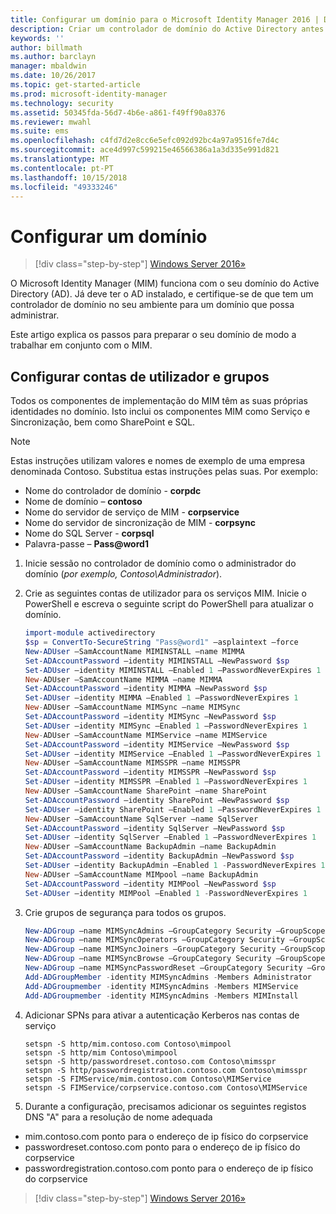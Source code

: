 ```yaml
---
title: Configurar um domínio para o Microsoft Identity Manager 2016 | Documentos da Microsoft
description: Criar um controlador de domínio do Active Directory antes de instalar o MIM 2016
keywords: ''
author: billmath
ms.author: barclayn
manager: mbaldwin
ms.date: 10/26/2017
ms.topic: get-started-article
ms.prod: microsoft-identity-manager
ms.technology: security
ms.assetid: 50345fda-56d7-4b6e-a861-f49ff90a8376
ms.reviewer: mwahl
ms.suite: ems
ms.openlocfilehash: c4fd7d2e8cc6e5efc092d92bc4a97a9516fe7d4c
ms.sourcegitcommit: ace4d997c599215e46566386a1a3d335e991d821
ms.translationtype: MT
ms.contentlocale: pt-PT
ms.lasthandoff: 10/15/2018
ms.locfileid: "49333246"
---
```

# <a name="set-up-a-domain"></a>Configurar um domínio

> [!div class="step-by-step"]
> [Windows Server 2016»](prepare-server-ws2016.md)

O Microsoft Identity Manager (MIM) funciona com o seu domínio do Active Directory (AD). Já deve ter o AD instalado, e certifique-se de que tem um controlador de domínio no seu ambiente para um domínio que possa administrar.

Este artigo explica os passos para preparar o seu domínio de modo a trabalhar em conjunto com o MIM.

## <a name="create-user-accounts-and-groups"></a>Configurar contas de utilizador e grupos

Todos os componentes de implementação do MIM têm as suas próprias identidades no domínio. Isto inclui os componentes MIM como Serviço e Sincronização, bem como SharePoint e SQL.

> [!NOTE]
> Estas instruções utilizam valores e nomes de exemplo de uma empresa denominada Contoso. Substitua estas instruções pelas suas. Por exemplo:
> - Nome do controlador de domínio - **corpdc**
> - Nome de domínio – **contoso**
> - Nome do servidor de serviço de MIM - **corpservice**
> - Nome do servidor de sincronização de MIM - **corpsync**
> - Nome do SQL Server - **corpsql**
> - Palavra-passe – <strong>Pass@word1</strong>

1. Inicie sessão no controlador de domínio como o administrador do domínio (*por exemplo, Contoso\Administrador*).

2. Crie as seguintes contas de utilizador para os serviços MIM. Inicie o PowerShell e escreva o seguinte script do PowerShell para atualizar o domínio.

    ```PowerShell
    import-module activedirectory
    $sp = ConvertTo-SecureString "Pass@word1" –asplaintext –force
    New-ADUser –SamAccountName MIMINSTALL –name MIMMA
    Set-ADAccountPassword –identity MIMINSTALL –NewPassword $sp
    Set-ADUser –identity MIMINSTALL –Enabled 1 –PasswordNeverExpires 1
    New-ADUser –SamAccountName MIMMA –name MIMMA
    Set-ADAccountPassword –identity MIMMA –NewPassword $sp
    Set-ADUser –identity MIMMA –Enabled 1 –PasswordNeverExpires 1
    New-ADUser –SamAccountName MIMSync –name MIMSync
    Set-ADAccountPassword –identity MIMSync –NewPassword $sp
    Set-ADUser –identity MIMSync –Enabled 1 –PasswordNeverExpires 1
    New-ADUser –SamAccountName MIMService –name MIMService
    Set-ADAccountPassword –identity MIMService –NewPassword $sp
    Set-ADUser –identity MIMService –Enabled 1 –PasswordNeverExpires 1
    New-ADUser –SamAccountName MIMSSPR –name MIMSSPR
    Set-ADAccountPassword –identity MIMSSPR –NewPassword $sp
    Set-ADUser –identity MIMSSPR –Enabled 1 –PasswordNeverExpires 1
    New-ADUser –SamAccountName SharePoint –name SharePoint
    Set-ADAccountPassword –identity SharePoint –NewPassword $sp
    Set-ADUser –identity SharePoint –Enabled 1 –PasswordNeverExpires 1
    New-ADUser –SamAccountName SqlServer –name SqlServer
    Set-ADAccountPassword –identity SqlServer –NewPassword $sp
    Set-ADUser –identity SqlServer –Enabled 1 –PasswordNeverExpires 1
    New-ADUser –SamAccountName BackupAdmin –name BackupAdmin
    Set-ADAccountPassword –identity BackupAdmin –NewPassword $sp
    Set-ADUser –identity BackupAdmin –Enabled 1 -PasswordNeverExpires 1
    New-ADUser –SamAccountName MIMpool –name BackupAdmin
    Set-ADAccountPassword –identity MIMPool –NewPassword $sp
    Set-ADUser –identity MIMPool –Enabled 1 -PasswordNeverExpires 1
    ```

3.  Crie grupos de segurança para todos os grupos.

    ```PowerShell
    New-ADGroup –name MIMSyncAdmins –GroupCategory Security –GroupScope Global –SamAccountName MIMSyncAdmins
    New-ADGroup –name MIMSyncOperators –GroupCategory Security –GroupScope Global –SamAccountName MIMSyncOperators
    New-ADGroup –name MIMSyncJoiners –GroupCategory Security –GroupScope Global –SamAccountName MIMSyncJoiners
    New-ADGroup –name MIMSyncBrowse –GroupCategory Security –GroupScope Global –SamAccountName MIMSyncBrowse
    New-ADGroup –name MIMSyncPasswordReset –GroupCategory Security –GroupScope Global –SamAccountName MIMSyncPasswordReset
    Add-ADGroupMember -identity MIMSyncAdmins -Members Administrator
    Add-ADGroupmember -identity MIMSyncAdmins -Members MIMService
    Add-ADGroupmember -identity MIMSyncAdmins -Members MIMInstall
    ```

4.  Adicionar SPNs para ativar a autenticação Kerberos nas contas de serviço

    ```CMD
    setspn -S http/mim.contoso.com Contoso\mimpool
    setspn -S http/mim Contoso\mimpool
    setspn -S http/passwordreset.contoso.com Contoso\mimsspr
    setspn -S http/passwordregistration.contoso.com Contoso\mimsspr
    setspn -S FIMService/mim.contoso.com Contoso\MIMService
    setspn -S FIMService/corpservice.contoso.com Contoso\MIMService
    ```
5.  Durante a configuração, precisamos adicionar os seguintes registos DNS "A" para a resolução de nome adequada

- mim.contoso.com ponto para o endereço de ip físico do corpservice
- passwordreset.contoso.com ponto para o endereço de ip físico do corpservice
- passwordregistration.contoso.com ponto para o endereço de ip físico do corpservice

> [!div class="step-by-step"]
> [Windows Server 2016»](prepare-server-ws2016.md)
